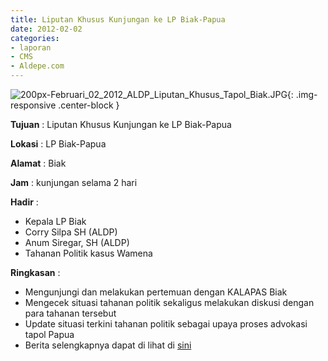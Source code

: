 ```yaml
---
title: Liputan Khusus Kunjungan ke LP Biak-Papua
date: 2012-02-02
categories:
- laporan
- CMS
- Aldepe.com
---
```


![200px-Februari_02_2012_ALDP_Liputan_Khusus_Tapol_Biak.JPG](/uploads/200px-Februari_02_2012_ALDP_Liputan_Khusus_Tapol_Biak.JPG){: .img-responsive .center-block }

**Tujuan** : Liputan Khusus Kunjungan ke LP Biak-Papua

**Lokasi** : LP Biak-Papua

**Alamat** : Biak

**Jam** : kunjungan selama 2 hari

**Hadir** : 
* Kepala LP Biak
* Corry Silpa SH (ALDP)
* Anum Siregar, SH (ALDP)
* Tahanan Politik kasus Wamena

**Ringkasan** : 
* Mengunjungi dan melakukan pertemuan dengan KALAPAS Biak
* Mengecek situasi tahanan politik sekaligus melakukan diskusi dengan para tahanan tersebut
* Update situasi terkini tahanan politik sebagai upaya proses advokasi tapol Papua
* Berita selengkapnya dapat di lihat di [sini](http://www.aldepe.com/2012/02/kalapas-biak-mencoba-membangun_07.html)
